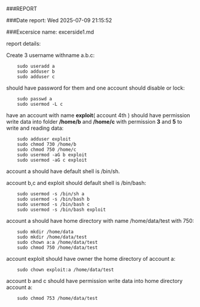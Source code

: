 ###REPORT

###Date report: Wed 2025-07-09 21:15:52

###Excersice name: excerside1.md

report details:

Create 3 username withname a.b.c:

```
    sudo useradd a
    sudo adduser b
    sudo adduser c
```
should have password for them and one account should disable or lock:

```
    sudo passwd a
    sudo usermod -L c
```
have an account with name **exploit**( account 4th ) should have permission write data into folder **/home/b** and **/home/c** with permission **3** and **5** to write and reading data:

```
    sudo adduser exploit
    sudo chmod 730 /home/b 
    sudo chmod 750 /home/c
    sudo usermod -aG b exploit
    sudo usermod -aG c exploit
```
account a should have default shell is /bin/sh.

account b,c and exploit should default shell is /bin/bash:
```
    sudo usermod -s /bin/sh a
    sudo usermod -s /bin/bash b
    sudo usermod -s /bin/bash c
    sudo usermod -s /bin/bash exploit

```
account a should have home directory with name /home/data/test with 750:
```
    sudo mkdir /home/data
    sudo mkdir /home/data/test
    sudo chown a:a /home/data/test
    sudo chmod 750 /home/data/test
```
account exploit should have owner the home directory of account a:
```
    sudo chown exploit:a /home/data/test
```
account b and c should have permission write data into home directory account a:
```
    sudo chmod 753 /home/data/test
```
